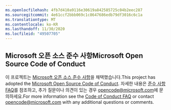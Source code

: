 ```yaml
---
ms.openlocfilehash: 4fb7d410a9116e30619a842585725c04b2eec287
ms.sourcegitcommit: 4e61ccf2bbb069c1c8647686edb79df3016c6c1a
ms.translationtype: MT
ms.contentlocale: ko-KR
ms.lasthandoff: 11/30/2020
ms.locfileid: "49507705"
---
```

## <a name="microsoft-open-source-code-of-conduct"></a><span data-ttu-id="3f5d1-101">Microsoft 오픈 소스 준수 사항</span><span class="sxs-lookup"><span data-stu-id="3f5d1-101">Microsoft Open Source Code of Conduct</span></span>
<span data-ttu-id="3f5d1-102">이 프로젝트는 [Microsoft 오픈 소스 준수 사항](https://opensource.microsoft.com/codeofconduct/)을 채택했습니다.</span><span class="sxs-lookup"><span data-stu-id="3f5d1-102">This project has adopted the [Microsoft Open Source Code of Conduct](https://opensource.microsoft.com/codeofconduct/).</span></span>
<span data-ttu-id="3f5d1-103">자세한 내용은 [준수 사항 FAQ](https://opensource.microsoft.com/codeofconduct/faq/)를 참조하고, 추가 질문이나 의견이 있는 경우 [opencode@microsoft.com](mailto:opencode@microsoft.com)에 문의하세요.</span><span class="sxs-lookup"><span data-stu-id="3f5d1-103">For more information see the [Code of Conduct FAQ](https://opensource.microsoft.com/codeofconduct/faq/) or contact [opencode@microsoft.com](mailto:opencode@microsoft.com) with any additional questions or comments.</span></span>